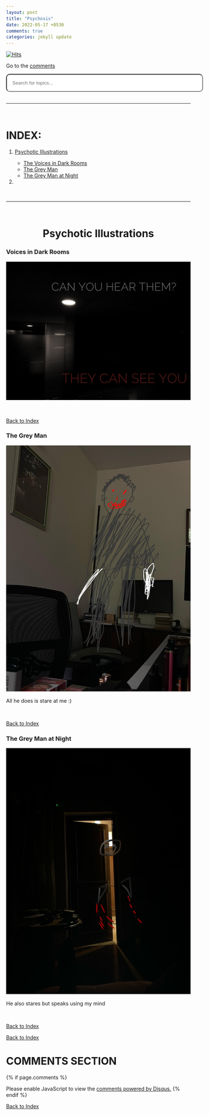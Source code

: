 ```yaml
---
layout: post
title: "Psychosis"
date: 2022-05-17 +0530
comments: true
categories: jekyll update
---
```


<script>

function search() {
    let input = document.getElementById('searchbar').value
    input=input.toLowerCase();
    let x = document.getElementsByClassName('indexvals');
      
    for (i = 0; i < x.length; i++) { 
        if (!x[i].innerHTML.toLowerCase().includes(input)) {
            x[i].style.display="none";
        }
        else {
            x[i].style.display="list-item";                 
        }
    }
}

</script>

<style>

  #searchbar{
     margin-left: 0%;
     padding:15px;
     border-radius: 10px;
   }
 
   input[type=text] {
      width: 100%;
      -webkit-transition: width 0.15s ease-in-out;
      transition: width 0.15s ease-in-out;
   }
 
   /* When the input field gets focus,
        change its width to 100% */
   input[type=text]:focus {
     width: 100%;
   }
 

</style>

[![Hits](https://hits.seeyoufarm.com/api/count/incr/badge.svg?url=https%3A%2F%2Fgithub.com%2FFluffySnowman%2Ffluffysnowman.github.io&count_bg=%2379C83D&title_bg=%23555555&icon=&icon_color=%23E7E7E7&title=hits&edge_flat=false)](https://hits.seeyoufarm.com)

<head>
<link rel="apple-touch-icon" sizes="180x180" href="/apple-touch-icon.png">
<link rel="icon" type="image/png" sizes="32x32" href="/favicon-32x32.png">
<link rel="icon" type="image/png" sizes="16x16" href="/favicon-16x16.png">
<link rel="manifest" href="/site.webmanifest">
</head>
<!--
extra_javascript:
    /scripts/copy_code.js
-->

Go to the [comments](#comments-section)

<div>

<input id="searchbar" onkeyup="search()" type="text" name="search" placeholder="Search for topics...">

</div>

<br>
<hr>
<br>

# INDEX:

<ol>
    <li><a href="#psychotic-illustrations">Psychotic Illustrations</a></li> 
          <ul id="myUL">
            <li class="indexvals"><a href="#voices-in-dark-rooms">The Voices in Dark Rooms</a></li>
            <li class="indexvals"><a href="#the-grey-man">The Grey Man</a></li>
            <li class="indexvals"><a href="#the-grey-man-at-night">The Grey Man at Night</a></li>
          </ul>
    <li><a href=""></a></li>
        <ul id="myUL">
        </ul>
</ol>

<br>
<hr>
<br>

<h1 align="center">Psychotic Illustrations</h1>

### Voices in Dark Rooms

<p align="center">
<img src="/assets/psychosis/psych0x9.jpg" alt="they can see you">
</p>

<br>

[Back to Index](#index)

### The Grey Man

<p align="center">
<img src="/assets/psychosis/psych0x11.jpg" alt="they can see you">
</p>

All he does is stare at me :)

<br>

[Back to Index](#index)

### The Grey Man at Night

<p align="center">
<img src="/assets/psychosis/psych0x8.jpg" alt="they can see you">
</p>

He also stares but speaks using my mind

<br>

[Back to Index](#index)

[Back to Index](#index)

# COMMENTS SECTION

{% if page.comments %}

<div id="disqus_thread"></div>
<script>
    (function() { 
    var d = document, s = d.createElement('script');
    s.src = 'https://fluffysnowman.disqus.com/embed.js';
    s.setAttribute('data-timestamp', +new Date());
    (d.head || d.body).appendChild(s);
    })();
</script>
<noscript>Please enable JavaScript to view the <a href="https://disqus.com/?ref_noscript">comments powered by Disqus.</a></noscript>
{% endif %}

[Back to Index](#index)



